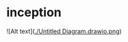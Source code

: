 # inception
![Alt text]([./Untitled Diagram.drawio.png](https://github.com/ylamkhan/inception/blob/main/Untitled%20Diagram.drawio.png))
